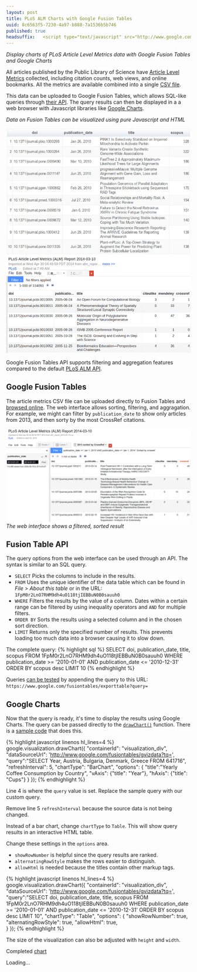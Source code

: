 ```yaml
--- 
layout: post
title: PLoS ALM Charts with Google Fusion Tables
uuid: 8c6563f5-7230-4a97-b888-7a1536b5b746
published: true
headsuffix:   <script type="text/javascript" src="http://www.google.com/jsapi"></script> <script type="text/javascript" src="/file/8c6563f5-7230-4a97-b888-7a1536b5b746/table.js"></script>
---
```


*Display charts of PLoS Article Level Metrics data with Google Fusion Tables and Google Charts*

All articles published by the Public Library of Science have [Article Level Metrics][plosalmdata] collected, including citation counts, web views, and online bookmarks. All the metrics are available combined into a single [CSV file][bulkcsv].

This data can be uploaded to Google Fusion Tables, which allows SQL-like queries through [their API][gftapi]. The query results can then be displayed in a a web browser with Javascript libraries like [Google Charts][gcharts].





*Data on Fusion Tables can be visualized using pure Javascript and HTML*

<a href="/file/8c6563f5-7230-4a97-b888-7a1536b5b746/table.html">
  <img src ="/file/8c6563f5-7230-4a97-b888-7a1536b5b746/mychart.png" class="mainimage" />
</a>

<a href="https://www.google.com/fusiontables/DataSource?docid=1zkfQ7rtG9UI5a8rPDk2bpD6d0QbgP63h2v2l9YzW&pli=1#rows:id=12">
  <img src ="/file/8c6563f5-7230-4a97-b888-7a1536b5b746/gft.browse.online.png" class="mainimage" />
</a>



[plosalm]: http://article-level-metrics.plos.org/
[plosalmdata]: http://article-level-metrics.plos.org/plos-alm-data/
[gft]: http://www.google.com/drive/apps.html#fusiontables
[gftapi]: https://developers.google.com/fusiontables/
[gcharts]: https://developers.google.com/chart/ 
[almdata]: http://article-level-metrics.plos.org/plos-alm-data/
[bulkcsv]: http://article-level-metrics.plos.org/files/2012/10/alm_report_2014-03-10.csv



<!-- more -->


Google Fusion Tables API supports filtering and aggregation features compared to the default [PLoS ALM API][almapi].

[almapi]: http://api.plos.org/alm/using-the-alm-api/


Google Fusion Tables
---
The article metrics CSV file can be uploaded directly to Fusion Tables and [browsed online][mytable]. The web interface allows sorting, filtering, and aggragation. For example, we might can filter by `publication_date` to show only articles from 2013, and then sorty by the most CrossRef citations.

[mytable]: https://www.google.com/fusiontables/data?docid=1zkfQ7rtG9UI5a8rPDk2bpD6d0QbgP63h2v2l9YzW

<a href="https://www.google.com/fusiontables/data?docid=1PWWI0KDelh9VJiROBUGaiW2Y37AJMS9ZilT64b8"><img src ="/file/8c6563f5-7230-4a97-b888-7a1536b5b746/gft.filter.sort.png" class="mainimage"/></a>
*The web interface shows a filtered, sorted result*

Fusion Table API
---
The query options from the web interface can be used through an API. The syntax is similar to an SQL query. 

* `SELECT` Picks the columns to include in the results.
* `FROM` Uses the unique identifier of the data table which can be found in *File > About this table* or in the URL: `1FpM0r2LnO7RHM9dh4uO118tjIEBBuN0B0sauuh0`
* `WHERE` Filters the results by the value of a column. Dates within a certain range can be filtered by using inequality operators and `AND` for multiple filters.
* `ORDER BY` Sorts the results using a selected column and in the chosen sort direction.
* `LIMIT` Returns only the specified number of results. This prevents loading too much data into a browser causing it to slow down.

The complete query:
{% highlight sql %}
SELECT doi, publication_date, title, scopus FROM 1FpM0r2LnO7RHM9dh4uO118tjIEBBuN0B0sauuh0 WHERE publication_date >= '2010-01-01' AND publication_date <= '2010-12-31' ORDER BY scopus desc LIMIT 10
{% endhighlight %}

Queries [can be tested][query] by appending the query to this URL: `https://www.google.com/fusiontables/exporttable?query=`



[query]: https://www.google.com/fusiontables/exporttable?query=SELECT%20doi%2C%20publication_date%2C%20title%2C%20scopus%20FROM%201FpM0r2LnO7RHM9dh4uO118tjIEBBuN0B0sauuh0%20WHERE%20publication_date%20%3E%3D%20%272010-01-01%27%20AND%20publication_date%20%3C%3D%20%272010-12-31%27%20ORDER%20BY%20scopus%20desc%20LIMIT%2010




Google Charts
---
Now that the query is ready, it's time to display the results using Google Charts. The query can be passed directly to the [`drawChart()`][drawchart] function. There is a [sample code][drawchartdemo] that does this.

[drawchartdemo]: https://developers.google.com/chart/interactive/docs/fusiontables
[drawchart]: https://developers.google.com/chart/interactive/docs/reference#google.visualization.drawchart


{% highlight javascript linenos hl_lines=4 %}
google.visualization.drawChart({
        "containerId": "visualization_div",
        "dataSourceUrl": 'http://www.google.com/fusiontables/gvizdata?tq=',
        "query":"SELECT Year, Austria, Bulgaria, Denmark, Greece FROM 641716",
        "refreshInterval": 5,
        "chartType": "BarChart",
        "options": {
          "title":"Yearly Coffee Consumption by Country",
          "vAxis": {"title": "Year"},
          "hAxis": {"title": "Cups"}
        }
      });
{% endhighlight %}

Line 4 is where the `query` value is set. Replace the sample query with our custom query.

Remove line 5 `refreshInterval` because the source data is not being changed.

Instead of a bar chart, change `chartType` to `Table`. This will show query results in an interactive HTML table.

Change these settings in the `options` area.

* `showRowNumber` is helpful since the query results are ranked.
* `alternatingRowStyle` makes the rows easier to distinguish.
* `allowHtml` is needed because the titles contain other markup tags.



{% highlight javascript linenos hl_lines=4 %}
      google.visualization.drawChart({
        "containerId": "visualization_div",
        "dataSourceUrl": 'http://www.google.com/fusiontables/gvizdata?tq=',
        "query":"SELECT doi, publication_date, title, scopus FROM 1FpM0r2LnO7RHM9dh4uO118tjIEBBuN0B0sauuh0 WHERE publication_date >= '2010-01-01' AND publication_date <= '2010-12-31' ORDER BY scopus desc LIMIT 10",
        "chartType": "Table",
        "options": {
          "showRowNumber": true,
          "alternatingRowStyle": true,
          "allowHtml": true,          
        }
      });
{% endhighlight %}

The size of the visualization can also be adjusted with `height` and `width`.

Completed [chart][customchart]

[customchart]: /file/8c6563f5-7230-4a97-b888-7a1536b5b746/table.html


  <div id="visualization_div" >Loading...</div>
